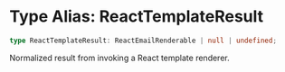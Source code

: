 # Type Alias: ReactTemplateResult

```ts
type ReactTemplateResult: ReactEmailRenderable | null | undefined;
```

Normalized result from invoking a React template renderer.
